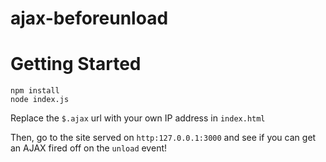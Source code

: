 # ajax-beforeunload

# Getting Started

```
npm install
node index.js

```
Replace the `$.ajax` url with your own IP address in `index.html`

Then, go to the site served on `http:127.0.0.1:3000` and see if you can get an AJAX fired off on the `unload` event!
